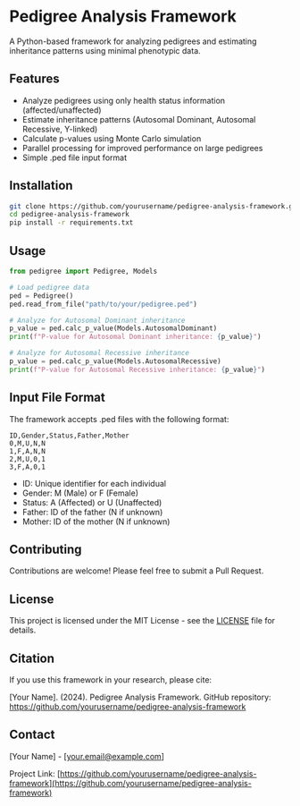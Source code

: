 # Pedigree Analysis Framework

A Python-based framework for analyzing pedigrees and estimating inheritance patterns using minimal phenotypic data.

## Features

- Analyze pedigrees using only health status information (affected/unaffected)
- Estimate inheritance patterns (Autosomal Dominant, Autosomal Recessive, Y-linked)
- Calculate p-values using Monte Carlo simulation
- Parallel processing for improved performance on large pedigrees
- Simple .ped file input format

## Installation

```bash
git clone https://github.com/yourusername/pedigree-analysis-framework.git
cd pedigree-analysis-framework
pip install -r requirements.txt
```

## Usage

```python
from pedigree import Pedigree, Models

# Load pedigree data
ped = Pedigree()
ped.read_from_file("path/to/your/pedigree.ped")

# Analyze for Autosomal Dominant inheritance
p_value = ped.calc_p_value(Models.AutosomalDominant)
print(f"P-value for Autosomal Dominant inheritance: {p_value}")

# Analyze for Autosomal Recessive inheritance
p_value = ped.calc_p_value(Models.AutosomalRecessive)
print(f"P-value for Autosomal Recessive inheritance: {p_value}")
```

## Input File Format

The framework accepts .ped files with the following format:

```
ID,Gender,Status,Father,Mother
0,M,U,N,N
1,F,A,N,N
2,M,U,0,1
3,F,A,0,1
```

- ID: Unique identifier for each individual
- Gender: M (Male) or F (Female)
- Status: A (Affected) or U (Unaffected)
- Father: ID of the father (N if unknown)
- Mother: ID of the mother (N if unknown)

## Contributing

Contributions are welcome! Please feel free to submit a Pull Request.

## License

This project is licensed under the MIT License - see the [LICENSE](LICENSE) file for details.

## Citation

If you use this framework in your research, please cite:

[Your Name]. (2024). Pedigree Analysis Framework. GitHub repository: https://github.com/yourusername/pedigree-analysis-framework

## Contact

[Your Name] - [your.email@example.com]

Project Link: [https://github.com/yourusername/pedigree-analysis-framework](https://github.com/yourusername/pedigree-analysis-framework)
